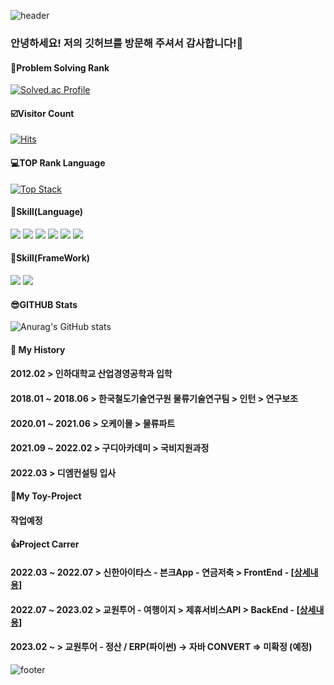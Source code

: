 ![header](https://capsule-render.vercel.app/api?type=waving&color=5F9EA0&text=HELLO~WORLD!&height=150&fontSize=50&fontColor=ffffff)
### 안녕하세요! 저의 깃허브를 방문해 주셔서 감사합니다!👋 
#### 🥇Problem Solving Rank
[![Solved.ac Profile](http://mazassumnida.wtf/api/v2/generate_badge?boj=yim5849)](https://solved.ac/yim5849/)
#### ☑️Visitor Count
[![Hits](https://hits.seeyoufarm.com/api/count/incr/badge.svg?url=https%3A%2F%2Fgithub.com%2Fyim5849&count_bg=%2379C83D&title_bg=%23555555&icon=&icon_color=%23E7E7E7&title=hits&edge_flat=false)](https://github.com/yim5849)
#### 💻TOP Rank Language
[![Top Stack](https://widget.realdeveloper.pro/api/top?stack=Spring,Oracle,JavaScript)](https://github.com/yim5849)
#### 💪Skill(Language)
<img src="https://img.shields.io/badge/Java-FFDAB9?style=flat-square&logo=Jabber&logoColor=white"/> <img src="https://img.shields.io/badge/JavaScript-F7DF1E?style=flat-square&logo=JavaScript&logoColor=white"/> <img src="https://img.shields.io/badge/Oracle-F80000?style=flat-square&logo=Oracle&logoColor=white"/> <img src="https://img.shields.io/badge/HTML5-E34F26?style=flat-square&logo=HTML5&logoColor=white"/> <img src="https://img.shields.io/badge/CSS3-1572B6?style=flat-square&logo=CSS3&logoColor=white"/> <img src="https://img.shields.io/badge/Linux-FCC624?style=flat-square&logo=Linux&logoColor=white"/>
#### 💪Skill(FrameWork)
<img src="https://img.shields.io/badge/Spring-6DB33F?style=flat-square&logo=Spring&logoColor=white"/> <img src="https://img.shields.io/badge/BootStrap-7952B3?style=flat-square&logo=BootStrap&logoColor=white"/>
#### 😎GITHUB Stats
![Anurag's GitHub stats](https://github-readme-stats.vercel.app/api?username=yim5849&show_icons=true&theme=radical)
#### 📆 My History
#### 2012.02 > 인하대학교 산업경영공학과 입학
#### 2018.01 ~ 2018.06 > 한국철도기술연구원 물류기술연구팀 > 인턴 > 연구보조
#### 2020.01 ~ 2021.06 > 오케이몰 > 물류파트
#### 2021.09 ~ 2022.02 > 구디아카데미 > 국비지원과정
#### 2022.03 > 디엠컨설팅 입사
#### 🔲My Toy-Project 
#### 작업예정
#### 👍Project Carrer
#### 2022.03 ~ 2022.07 > 신한아이타스 - 븐크App - 연금저축 > FrontEnd   - [[상세내용](https://github.com/yim5849/bnkAppFront)]
#### 2022.07 ~ 2023.02 > 교원투어 - 여행이지 > 제휴서비스API > BackEnd  - [[상세내용](https://github.com/yim5849/kyowon-jeahuApi)]
#### 2023.02 ~         > 교원투어 - 정산 / ERP(파이썬) -> 자바 CONVERT => 미확정 (예정)

![footer](https://capsule-render.vercel.app/api?section=footer&type=waving&color=5F9EA0)
<!--
**yim5849/yim5849** is a ✨ _special_ ✨ repository because its `README.md` (this file) appears on your GitHub profile.

Here are some ideas to get you started:

- 🔭 I’m currently working on ...
- 🌱 I’m currently learning ...
- 👯 I’m looking to collaborate on ...
- 🤔 I’m looking for help with ...
- 💬 Ask me about ...
- 📫 How to reach me: ...
- 😄 Pronouns: ...
- ⚡ Fun fact: ...
-->
